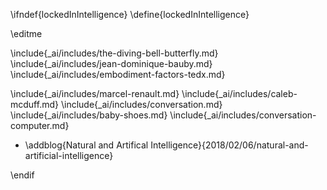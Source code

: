 \ifndef{lockedInIntelligence}
\define{lockedInIntelligence}

\editme

\include{_ai/includes/the-diving-bell-butterfly.md}
\include{_ai/includes/jean-dominique-bauby.md}
\include{_ai/includes/embodiment-factors-tedx.md}
<!--include{_ai/includes/sahelanthropus-tchadensis.md}-->
\include{_ai/includes/marcel-renault.md}
\include{_ai/includes/caleb-mcduff.md}
\include{_ai/includes/conversation.md}
\include{_ai/includes/baby-shoes.md}
\include{_ai/includes/conversation-computer.md}

* \addblog{Natural and Artifical Intelligence}{2018/02/06/natural-and-artificial-intelligence}

\endif
